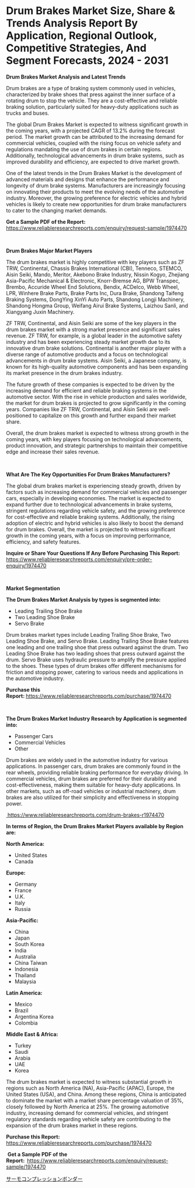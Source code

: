 <p><h1>Drum Brakes Market Size, Share & Trends Analysis Report By Application, Regional Outlook, Competitive Strategies, And Segment Forecasts, 2024 - 2031</h1></p><p><strong>Drum Brakes Market Analysis and Latest Trends</strong></p>
<p><p>Drum brakes are a type of braking system commonly used in vehicles, characterized by brake shoes that press against the inner surface of a rotating drum to stop the vehicle. They are a cost-effective and reliable braking solution, particularly suited for heavy-duty applications such as trucks and buses.</p><p>The global Drum Brakes Market is expected to witness significant growth in the coming years, with a projected CAGR of 13.2% during the forecast period. The market growth can be attributed to the increasing demand for commercial vehicles, coupled with the rising focus on vehicle safety and regulations mandating the use of drum brakes in certain regions. Additionally, technological advancements in drum brake systems, such as improved durability and efficiency, are expected to drive market growth.</p><p>One of the latest trends in the Drum Brakes Market is the development of advanced materials and designs that enhance the performance and longevity of drum brake systems. Manufacturers are increasingly focusing on innovating their products to meet the evolving needs of the automotive industry. Moreover, the growing preference for electric vehicles and hybrid vehicles is likely to create new opportunities for drum brake manufacturers to cater to the changing market demands.</p></p>
<p><strong>Get a Sample PDF of the Report:&nbsp;</strong> <a href="https://www.reliableresearchreports.com/enquiry/request-sample/1974470">https://www.reliableresearchreports.com/enquiry/request-sample/1974470</a></p>
<p>&nbsp;</p>
<p><strong>Drum Brakes Major Market Players</strong></p>
<p><p>The drum brakes market is highly competitive with key players such as ZF TRW, Continental, Chassis Brakes International (CBI), Tenneco, STEMCO, Aisin Seiki, Mando, Meritor, Akebono Brake Industry, Nissin Kogyo, Zhejiang Asia-Pacific Mechanical & Electronic, Knorr-Bremse AG, BPW Transpec, Brembo, Accuride Wheel End Solutions, Bendix, ACDelco, Webb Wheel, LPR, Winhere Brake Parts, Brake Parts Inc, Dura Brake, Shandong Taifeng Braking Systems, DongYing XinYi Auto Parts, Shandong Longji Machinery, Shandong Hongma Group, Weifang Airui Brake Systems, Laizhou Sanli, and Xiangyang Juxin Machinery.</p><p>ZF TRW, Continental, and Aisin Seiki are some of the key players in the drum brakes market with a strong market presence and significant sales revenue. ZF TRW, for example, is a global leader in the automotive safety industry and has been experiencing steady market growth due to its innovative drum brake solutions. Continental is another major player with a diverse range of automotive products and a focus on technological advancements in drum brake systems. Aisin Seiki, a Japanese company, is known for its high-quality automotive components and has been expanding its market presence in the drum brakes industry.</p><p>The future growth of these companies is expected to be driven by the increasing demand for efficient and reliable braking systems in the automotive sector. With the rise in vehicle production and sales worldwide, the market for drum brakes is projected to grow significantly in the coming years. Companies like ZF TRW, Continental, and Aisin Seiki are well-positioned to capitalize on this growth and further expand their market share.</p><p>Overall, the drum brakes market is expected to witness strong growth in the coming years, with key players focusing on technological advancements, product innovation, and strategic partnerships to maintain their competitive edge and increase their sales revenue.</p></p>
<p>&nbsp;</p>
<p><strong>What Are The Key Opportunities For Drum Brakes Manufacturers?</strong></p>
<p><p>The global drum brakes market is experiencing steady growth, driven by factors such as increasing demand for commercial vehicles and passenger cars, especially in developing economies. The market is expected to expand further due to technological advancements in brake systems, stringent regulations regarding vehicle safety, and the growing preference for cost-effective and reliable braking systems. Additionally, the rising adoption of electric and hybrid vehicles is also likely to boost the demand for drum brakes. Overall, the market is projected to witness significant growth in the coming years, with a focus on improving performance, efficiency, and safety features.</p></p>
<p><strong>Inquire or Share Your Questions If Any Before Purchasing This Report:</strong> <a href="https://www.reliableresearchreports.com/enquiry/pre-order-enquiry/1974470">https://www.reliableresearchreports.com/enquiry/pre-order-enquiry/1974470</a></p>
<p>&nbsp;</p>
<p><strong>Market Segmentation</strong></p>
<p><strong>The Drum Brakes Market Analysis by types is segmented into:</strong></p>
<p><ul><li>Leading Trailing Shoe Brake</li><li>Two Leading Shoe Brake</li><li>Servo Brake</li></ul></p>
<p><p>Drum brakes market types include Leading Trailing Shoe Brake, Two Leading Shoe Brake, and Servo Brake. Leading Trailing Shoe Brake features one leading and one trailing shoe that press outward against the drum. Two Leading Shoe Brake has two leading shoes that press outward against the drum. Servo Brake uses hydraulic pressure to amplify the pressure applied to the shoes. These types of drum brakes offer different mechanisms for friction and stopping power, catering to various needs and applications in the automotive industry.</p></p>
<p><strong>Purchase this Report:&nbsp;</strong><a href="https://www.reliableresearchreports.com/purchase/1974470">https://www.reliableresearchreports.com/purchase/1974470</a></p>
<p>&nbsp;</p>
<p><strong>The Drum Brakes Market Industry Research by Application is segmented into:</strong></p>
<p><ul><li>Passenger Cars</li><li>Commercial Vehicles</li><li>Other</li></ul></p>
<p><p>Drum brakes are widely used in the automotive industry for various applications. In passenger cars, drum brakes are commonly found in the rear wheels, providing reliable braking performance for everyday driving. In commercial vehicles, drum brakes are preferred for their durability and cost-effectiveness, making them suitable for heavy-duty applications. In other markets, such as off-road vehicles or industrial machinery, drum brakes are also utilized for their simplicity and effectiveness in stopping power.</p></p>
<p><a href="https://www.reliableresearchreports.com/drum-brakes-r1974470">&nbsp;https://www.reliableresearchreports.com/drum-brakes-r1974470</a></p>
<p><strong>In terms of Region, the Drum Brakes Market Players available by Region are:</strong></p>
<p>
    <p> <strong> North America: </strong>
        <ul>
            <li>United States</li>
            <li>Canada</li>
        </ul>
        </p> 
    <p> <strong> Europe: </strong>
        <ul>
            <li>Germany</li>
            <li>France</li>
            <li>U.K.</li>
            <li>Italy</li>
            <li>Russia</li>
        </ul>
        </p> 
    <p> <strong> Asia-Pacific: </strong>
        <ul>
            <li>China</li>
            <li>Japan</li>
            <li>South Korea</li>
            <li>India</li>
            <li>Australia</li>
            <li>China Taiwan</li>
            <li>Indonesia</li>
            <li>Thailand</li>
            <li>Malaysia</li>
        </ul>
        </p> 
    <p> <strong> Latin America: </strong>
        <ul>
            <li>Mexico</li>
            <li>Brazil</li>
            <li>Argentina Korea</li>
            <li>Colombia</li>
        </ul>
        </p> 
    <p> <strong> Middle East & Africa: </strong>
        <ul>
            <li>Turkey</li>
            <li>Saudi</li>
            <li>Arabia</li>
            <li>UAE</li>
            <li>Korea</li>
        </ul>
    </p>
    </p>
<p><p>The drum brakes market is expected to witness substantial growth in regions such as North America (NA), Asia-Pacific (APAC), Europe, the United States (USA), and China. Among these regions, China is anticipated to dominate the market with a market share percentage valuation of 35%, closely followed by North America at 25%. The growing automotive industry, increasing demand for commercial vehicles, and stringent regulatory standards regarding vehicle safety are contributing to the expansion of the drum brakes market in these regions.</p></p>
<p><strong>Purchase this Report: </strong><a href="https://www.reliableresearchreports.com/purchase/1974470">https://www.reliableresearchreports.com/purchase/1974470</a></p>
<p>&nbsp;<strong>Get a Sample PDF of the Report:&nbsp;&nbsp;</strong><a href="https://www.reliableresearchreports.com/enquiry/request-sample/1974470">https://www.reliableresearchreports.com/enquiry/request-sample/1974470</a></p>
<p><strong></strong></p>
<p><p><a href="https://github.com/oqxogxyvqe90775/Market-Research-Report-List-2/blob/main/2903815121861.md">サーモコンプレッションボンダー</a></p></p>